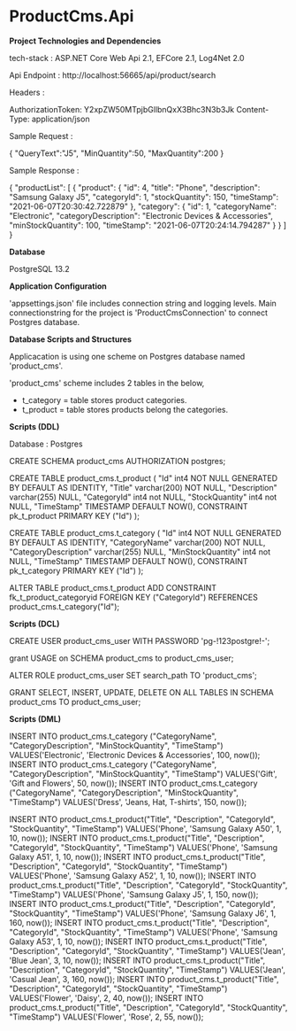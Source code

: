 # ProductCms.Api
**Project Technologies and Dependencies**

tech-stack : ASP.NET Core Web Api 2.1, EFCore 2.1, Log4Net 2.0
  
Api Endpoint : http://localhost:56665/api/product/search

Headers :

AuthorizationToken: Y2xpZW50MTpjbGllbnQxX3Bhc3N3b3Jk
Content-Type: application/json

Sample Request : 

{
    "QueryText":"J5",
    "MinQuantity":50,
    "MaxQuantity":200
}

Sample Response : 

{
    "productList": [
        {
            "product": {
                "id": 4,
                "title": "Phone",
                "description": "Samsung Galaxy J5",
                "categoryId": 1,
                "stockQuantity": 150,
                "timeStamp": "2021-06-07T20:30:42.722879"
            },
            "category": {
                "id": 1,
                "categoryName": "Electronic",
                "categoryDescription": "Electronic Devices & Accessories",
                "minStockQuantity": 100,
                "timeStamp": "2021-06-07T20:24:14.794287"
            }
        }
    ]
}

**Database**

PostgreSQL 13.2
 
**Application Configuration**

'appsettings.json' file includes connection string and logging levels. Main connectionstring for the project is 'ProductCmsConnection' to connect Postgres database. 

**Database Scripts and Structures**

Applicacation is using one scheme on Postgres database named 'product_cms'.

'product_cms' scheme includes 2 tables in the below,

- t_category = table stores product categories.
- t_product = table stores products belong the categories.


**Scripts (DDL)**

Database : Postgres


CREATE SCHEMA product_cms AUTHORIZATION postgres;
 
CREATE TABLE product_cms.t_product (
	"Id" int4 NOT NULL GENERATED BY DEFAULT AS IDENTITY,
	"Title" varchar(200) NOT NULL,
	"Description" varchar(255) NULL,
	"CategoryId" int4 not NULL,
    "StockQuantity" int4 not NULL,
    "TimeStamp" TIMESTAMP DEFAULT NOW(),
	CONSTRAINT pk_t_product PRIMARY KEY ("Id")
);


CREATE TABLE product_cms.t_category (
	"Id" int4 NOT NULL GENERATED BY DEFAULT AS IDENTITY,
	"CategoryName" varchar(200) NOT NULL,
	"CategoryDescription" varchar(255) NULL, 
    "MinStockQuantity" int4 not NULL,
    "TimeStamp" TIMESTAMP DEFAULT NOW(),
	CONSTRAINT pk_t_category PRIMARY KEY ("Id")
);
 
ALTER TABLE product_cms.t_product
ADD CONSTRAINT fk_t_product_categoryid
FOREIGN KEY ("CategoryId") 
REFERENCES product_cms.t_category("Id");
 
 
**Scripts (DCL)**

CREATE USER product_cms_user WITH PASSWORD 'pg-!123postgre!-'; 

grant USAGE on SCHEMA product_cms to product_cms_user;  
  
ALTER ROLE product_cms_user SET search_path TO 'product_cms'; 
 
GRANT SELECT, INSERT, UPDATE, DELETE ON ALL TABLES IN SCHEMA product_cms TO product_cms_user;


**Scripts (DML)**

INSERT INTO product_cms.t_category ("CategoryName", "CategoryDescription", "MinStockQuantity", "TimeStamp") VALUES('Electronic', 'Electronic Devices & Accessories', 100, now());
INSERT INTO product_cms.t_category ("CategoryName", "CategoryDescription", "MinStockQuantity", "TimeStamp") VALUES('Gift', 'Gift and Flowers', 50, now());
INSERT INTO product_cms.t_category ("CategoryName", "CategoryDescription", "MinStockQuantity", "TimeStamp") VALUES('Dress', 'Jeans, Hat, T-shirts', 150, now()); 

INSERT INTO product_cms.t_product("Title", "Description", "CategoryId", "StockQuantity", "TimeStamp") VALUES('Phone', 'Samsung Galaxy A50', 1, 10, now());
INSERT INTO product_cms.t_product("Title", "Description", "CategoryId", "StockQuantity", "TimeStamp") VALUES('Phone', 'Samsung Galaxy A51', 1, 10, now());
INSERT INTO product_cms.t_product("Title", "Description", "CategoryId", "StockQuantity", "TimeStamp") VALUES('Phone', 'Samsung Galaxy A52', 1, 10, now());
INSERT INTO product_cms.t_product("Title", "Description", "CategoryId", "StockQuantity", "TimeStamp") VALUES('Phone', 'Samsung Galaxy J5', 1, 150, now());
INSERT INTO product_cms.t_product("Title", "Description", "CategoryId", "StockQuantity", "TimeStamp") VALUES('Phone', 'Samsung Galaxy J6', 1, 160, now());
INSERT INTO product_cms.t_product("Title", "Description", "CategoryId", "StockQuantity", "TimeStamp") VALUES('Phone', 'Samsung Galaxy A53', 1, 10, now());
INSERT INTO product_cms.t_product("Title", "Description", "CategoryId", "StockQuantity", "TimeStamp") VALUES('Jean', 'Blue Jean', 3, 10, now());
INSERT INTO product_cms.t_product("Title", "Description", "CategoryId", "StockQuantity", "TimeStamp") VALUES('Jean', 'Casual Jean', 3, 160, now());
INSERT INTO product_cms.t_product("Title", "Description", "CategoryId", "StockQuantity", "TimeStamp") VALUES('Flower', 'Daisy', 2, 40, now());
INSERT INTO product_cms.t_product("Title", "Description", "CategoryId", "StockQuantity", "TimeStamp") VALUES('Flower', 'Rose', 2, 55, now());
